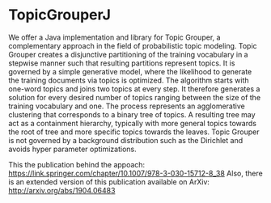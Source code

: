 # TopicGrouperJ
We offer a Java implementation and library for Topic Grouper, a complementary approach in the field of
probabilistic topic modeling.  Topic Grouper creates a disjunctive
partitioning of the training vocabulary in a stepwise manner such that
resulting partitions represent topics.  It is governed by a simple
generative model, where the likelihood to generate the training
documents via topics is optimized.  The algorithm starts with one-word
topics and joins two topics at every step. It therefore generates a
solution for every desired number of topics ranging between the size
of the training vocabulary and one. The process represents an
agglomerative clustering that corresponds to a binary tree of topics. A
resulting tree may act as a containment hierarchy, typically with more
general topics towards the root of tree and more specific topics
towards the leaves. Topic Grouper is not governed by a background
distribution such as the Dirichlet and avoids hyper parameter
optimizations.

This the publication behind the appoach:
https://link.springer.com/chapter/10.1007/978-3-030-15712-8_38
Also, there is an extended version of this publication available on ArXiv:
http://arxiv.org/abs/1904.06483
